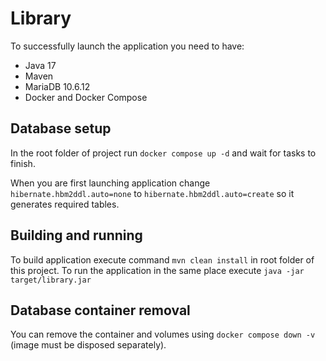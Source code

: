 # Library

To successfully launch the application you need to have:
- Java 17
- Maven
- MariaDB 10.6.12 
- Docker and Docker Compose

## Database setup

In the root folder of project run `docker compose up -d` and wait for tasks to finish.

When you are first launching application change `hibernate.hbm2ddl.auto=none` to `hibernate.hbm2ddl.auto=create` so it generates required tables.

## Building and running

To build application execute command `mvn clean install` in root folder of this project. To run the application in the same place execute `java -jar 
target/library.jar`

## Database container removal

You can remove the container and volumes using `docker compose down -v` (image must be disposed separately).